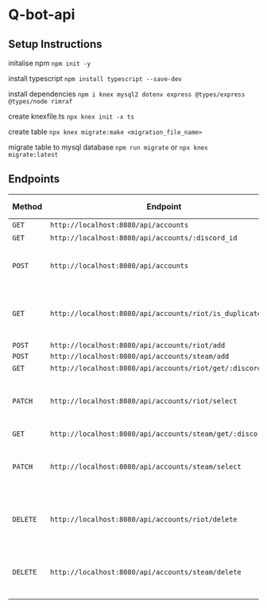 # Q-bot-api

## Setup Instructions

initalise npm `npm init -y`

install typescript `npm install typescript --save-dev`

install dependencies `npm i knex mysql2 dotenv express @types/express @types/node rimraf`

create knexfile.ts `npx knex init -x ts`

create table `npx knex migrate:make <migration_file_name>`

migrate table to mysql database `npm run migrate` or `npx knex migrate:latest`

## Endpoints

| Method   | Endpoint                                                   | Request Body                              | Description |
| -------- | ---------------------------------------------------------- | ----------------------------------------- | ----------- |
| `GET`    | `http://localhost:8080/api/accounts`                       | /                                         |             |
| `GET`    | `http://localhost:8080/api/accounts/:discord_id`           | /                                         |             |
| `POST`   | `http://localhost:8080/api/accounts`                       | { discord_id: string, tag: string }       |             |
| `GET`    | `http://localhost:8080/api/accounts/riot/is_duplicate`     | { discord_id: string , riot_id: string }  |             |
| `POST`   | `http://localhost:8080/api/accounts/riot/add`              |                                           |             |
| `POST`   | `http://localhost:8080/api/accounts/steam/add`             |                                           |             |
| `GET`    | `http://localhost:8080/api/accounts/riot/get/:discord_id`  | /                                         |             |
| `PATCH`  | `http://localhost:8080/api/accounts/riot/select`           | { discord_id: string , riot_id: string }  |             |
| `GET`    | `http://localhost:8080/api/accounts/steam/get/:discord_id` | /                                         |             |
| `PATCH`  | `http://localhost:8080/api/accounts/steam/select`          | { discord_id: string , steam_id: string } |             |
| `DELETE` | `http://localhost:8080/api/accounts/riot/delete`           | { discord_id: string , riot_id: string }  |             |
| `DELETE` | `http://localhost:8080/api/accounts/steam/delete`          | { discord_id: string , steam_id: string } |             |
